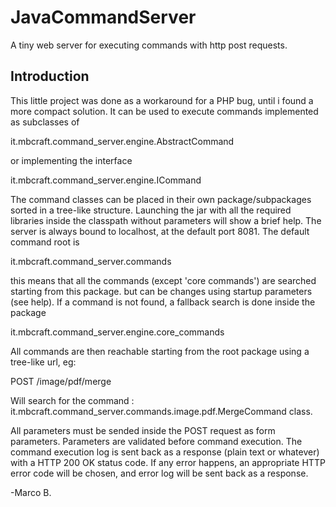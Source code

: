 # JavaCommandServer
A tiny web server for executing commands with http post requests.

## Introduction

This little project was done as a workaround for a PHP bug, until i found a more compact solution.
It can be used to execute commands implemented as subclasses of


it.mbcraft.command_server.engine.AbstractCommand


or implementing the interface


it.mbcraft.command_server.engine.ICommand



The command classes can be placed in their own package/subpackages sorted
in a tree-like structure.
Launching the jar with all the required libraries inside the classpath
without parameters will show a brief help.
The server is always bound to localhost, at the default port 8081.
The default command root is 


it.mbcraft.command_server.commands


this means that all the commands (except 'core commands') are searched starting from this package.
but can be changes using startup parameters (see help).
If a command is not found, a fallback search is done inside the package


it.mbcraft.command_server.engine.core_commands 


All commands are then reachable starting from the root package using a tree-like
url, eg:


POST /image/pdf/merge


Will search for the command : it.mbcraft.command_server.commands.image.pdf.MergeCommand class.

All parameters must be sended inside the POST request as form parameters.
Parameters are validated before command execution. 
The command execution log is sent back as a response (plain text or whatever)
with a HTTP 200 OK status code. If any error happens, an appropriate HTTP error
code will be chosen, and error log will be sent back as a response.



-Marco B.

